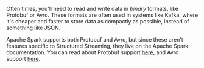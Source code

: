 Often times, you'll need to read and write data in _binary_ formats, like Protobuf or Avro. These formats are often used in systems like Kafka, where it's cheaper and faster to store data as compactly as possible, instead of something like JSON.

Apache Spark supports both Protobuf and Avro, but since these aren't features specific to Structured Streaming, they live on the Apache Spark documentation. You can read about Protobuf support [here](https://spark.apache.org/docs/latest/sql-data-sources-protobuf.html), and Avro support [here](https://spark.apache.org/docs/latest/sql-data-sources-avro.html).